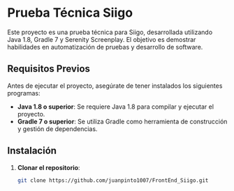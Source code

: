 # Prueba Técnica Siigo

Este proyecto es una prueba técnica para Siigo, desarrollada utilizando Java 1.8, Gradle 7 y Serenity Screenplay. El objetivo es demostrar habilidades en automatización de pruebas y desarrollo de software.

## Requisitos Previos

Antes de ejecutar el proyecto, asegúrate de tener instalados los siguientes programas:

- **Java 1.8 o superior**: Se requiere Java 1.8 para compilar y ejecutar el proyecto.
- **Gradle 7 o superior**: Se utiliza Gradle como herramienta de construcción y gestión de dependencias.

## Instalación

1. **Clonar el repositorio**:

   ```bash
   git clone https://github.com/juanpinto1007/FrontEnd_Siigo.git
